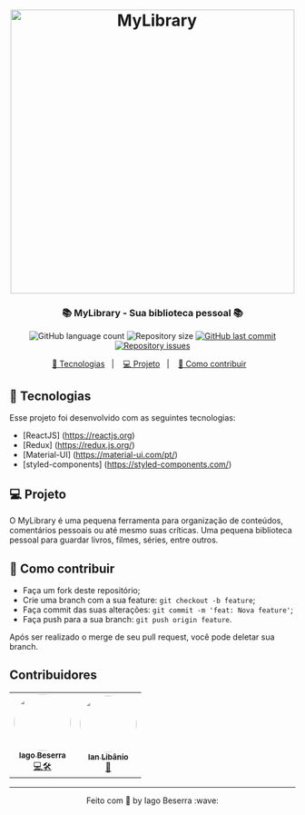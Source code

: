 <h1 align="center">
    <img alt="MyLibrary" title="Logo" src="https://i.imgur.com/u83YSHK.png" width="500px" />
</h1>

<h3 align="center">
   📚 MyLibrary - Sua biblioteca pessoal 📚
</h3>

<p align="center">
  <img alt="GitHub language count" src="https://img.shields.io/github/languages/count/iag0bezz/MyLibrary?style=for-the-badge">

  <img alt="Repository size" src="https://img.shields.io/github/repo-size/iag0bezz/MyLibrary?style=for-the-badge">
  
  <a href="https://github.com/iag0bezz/MyLibrary/commits/master">
    <img alt="GitHub last commit" src="https://img.shields.io/github/last-commit/iag0bezz/MyLibrary?style=for-the-badge">
  </a>

  <a href="https://github.com/iag0bezz/MyLibrary/issues">
    <img alt="Repository issues" src="https://img.shields.io/github/issues/iag0bezz/MyLibrary?style=for-the-badge">
  </a>
</p>

<p align="center">
  <a href="#-tecnologias">🚀 Tecnologias</a>&nbsp;&nbsp;&nbsp;|&nbsp;&nbsp;&nbsp;
  <a href="#-projeto">💻 Projeto</a>&nbsp;&nbsp;&nbsp;|&nbsp;&nbsp;&nbsp;
  <a href="#-como-contribuir">🤔 Como contribuir</a>&nbsp;&nbsp;&nbsp;

<br>

## 🚀 Tecnologias

Esse projeto foi desenvolvido com as seguintes tecnologias:

- [ReactJS]  (https://reactjs.org)
- [Redux]  (https://redux.js.org/)
- [Material-UI]  (https://material-ui.com/pt/)
- [styled-components]  (https://styled-components.com/)    

## 💻 Projeto

O MyLibrary é uma pequena ferramenta para organização de conteúdos, comentários pessoais ou até mesmo suas críticas. Uma pequena biblioteca pessoal para guardar livros, filmes, séries, entre outros.

## 🤔 Como contribuir

- Faça um fork deste repositório;
- Crie uma branch com a sua feature: `git checkout -b feature`;
- Faça commit das suas alterações: `git commit -m 'feat: Nova feature'`;
- Faça push para a sua branch: `git push origin feature`.

Após ser realizado o merge de seu pull request, você pode deletar sua branch.

## Contribuidores

<table>
  <tr>
    <td align="center"><a href="https://github.com/iag0bezz"><img style="border-radius: 50%;" src="https://github.com/iag0bezz.png?size=100" width="100px;" alt=""/><br /><sub><b>Iago Beserra</b></sub></a><br /><a href="https://github.com/iag0bezz" title="GitHub">💻🛠️</a></td>
    <td align="center"><a href="https://github.com/ianlibanio"><img style="border-radius: 50%;" src="https://github.com/ianlibanio.png?size=100" width="100px;" alt=""/><br /><sub><b>Ian Libânio</b></sub></a><br /><a href="https://github.com/ianlibanio" title="GitHub">📰</a></td>
  </tr>
</table>
 
---

<p align="center">
    Feito com 🖤 by Iago Beserra :wave:
</p>
